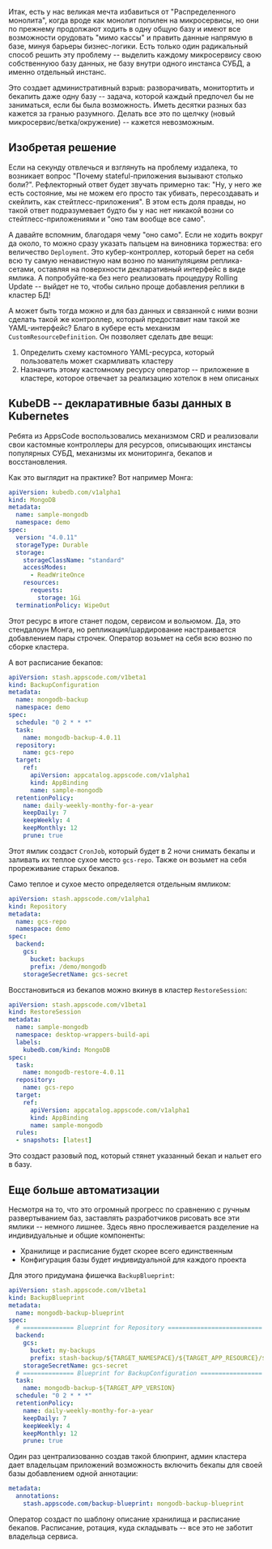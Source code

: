 Итак, есть у нас великая мечта избавиться от "Распределенного монолита", когда вроде как монолит попилен на микросервисы, но они по прежнему продолжают ходить в одну общую базу и имеют все возможности орудовать "мимо кассы" и править данные напрямую в базе, минуя барьеры бизнес-логики. Есть только один радикальный способ решить эту проблему -- выделить каждому микросервису свою собственнуюо базу данных, не базу внутри одного инстанса СУБД, а именно отдельный инстанс.

Это создает административный взрыв: разворачивать, монитортить и бекапить даже одну базу -- задача, которой каждый предпочел бы не заниматься, если бы была возможность. Иметь десятки разных баз кажется за гранью разумного. Делать все это по щелчку (новый микросервис/ветка/окружение) -- кажется невозможным.

## Изобретая решение

Если на секунду отвлечься и взглянуть на проблему издалека, то возникает вопрос "Почему stateful-приложения вызывают столько боли?". Рефлекторный ответ будет звучать примерно так: "Ну, у него же есть состояние, мы не можем его просто так убивать, пересоздавать и скейлить, как стейтлесс-приложения". В этом есть доля правды, но такой ответ подразумевает будто бы у нас нет никакой возни со стейтлесс-приложениями и "оно там вообще все само".

А давайте вспомним, благодаря чему "оно само". Если не ходить вокруг да около, то можно сразу указать пальцем на виновника торжества: его величество `Deployment`. Это кубер-контроллер, который берет на себя всю ту самую ненавистную нам возню по манипуляциям реплика-сетами, оставляя на поверхности декларативный интерфейс в виде ямлика. А попробуйте-ка без него реализовать процедуру Rolling Update -- выйдет не то, чтобы сильно проще добавления реплики в кластер БД!

А может быть тогда можно и для баз данных и связанной с ними возни сделать такой же контроллер, который предоставит нам такой же YAML-интерфейс? Благо в кубере есть механизм `CustomResourceDefinition`. Он позволяет сделать две вещи:

1) Определить схему кастомного YAML-ресурса, который пользователь может скармливать кластеру
2) Назначить этому кастомному ресурсу оператор -- приложение в кластере, которое отвечает за реализацию хотелок в нем описаных

## KubeDB -- декларативные базы данных в Kubernetes

Ребята из AppsCode воспользовались механизмом CRD и реализовали свои кастомные контроллеры для ресурсов, описывающих инстансы популярных СУБД, механизмы их мониторинга, бекапов и восстановления.

Как это выглядит на практике? Вот например Монга:
```yaml
apiVersion: kubedb.com/v1alpha1
kind: MongoDB
metadata:
  name: sample-mongodb
  namespace: demo
spec:
  version: "4.0.11"
  storageType: Durable
  storage:
    storageClassName: "standard"
    accessModes:
      - ReadWriteOnce
    resources:
      requests:
        storage: 1Gi
  terminationPolicy: WipeOut
```
Этот ресурс в итоге станет подом, сервисом и вольюмом. Да, это стендалоун Монга, но репликация/шардирование настраивается добавлением пары строчек. Оператор возьмет на себя всю возню по сборке кластера.

А вот расписание бекапов:
```yaml
apiVersion: stash.appscode.com/v1beta1
kind: BackupConfiguration
metadata:
  name: mongodb-backup
  namespace: demo
spec:
  schedule: "0 2 * * *"
  task:
    name: mongodb-backup-4.0.11
  repository:
    name: gcs-repo
  target:
    ref:
      apiVersion: appcatalog.appscode.com/v1alpha1
      kind: AppBinding
      name: sample-mongodb
  retentionPolicy:
    name: daily-weekly-monthy-for-a-year
    keepDaily: 7
    keepWeekly: 4
    keepMonthly: 12
    prune: true
```
Этот ямлик создаст `CronJob`, который будет в 2 ночи снимать бекапы и заливать их теплое сухое место `gcs-repo`. Также он возьмет на себя прореживание старых бекапов.

Само теплое и сухое место определяется отдельным ямликом:
```yaml
apiVersion: stash.appscode.com/v1alpha1
kind: Repository
metadata:
  name: gcs-repo
  namespace: demo
spec:
  backend:
    gcs:
      bucket: backups
      prefix: /demo/mongodb
    storageSecretName: gcs-secret
```

Восстановиться из бекапов можно вкинув в кластер `RestoreSession`:
```yaml
apiVersion: stash.appscode.com/v1beta1
kind: RestoreSession
metadata:
  name: sample-mongodb
  namespace: desktop-wrappers-build-api
  labels:
    kubedb.com/kind: MongoDB
spec:
  task:
    name: mongodb-restore-4.0.11
  repository:
    name: gcs-repo
  target:
    ref:
      apiVersion: appcatalog.appscode.com/v1alpha1
      kind: AppBinding
      name: sample-mongodb
  rules:
  - snapshots: [latest]
```
Это создаст разовый под, который стянет указанный бекап и нальет его в базу.

## Еще больше автоматизации

Несмотря на то, что это огромный прогресс по сравнению с ручным развертыванием баз, заставлять разработчиков рисовать все эти ямлики -- немного лишнее. Здесь явно прослеживается разделение на индивидуальные и общие компоненты:

- Хранилище и расписание будет скорее всего единственным
- Конфигурация базы будет индивидуальной для каждого проекта

Для этого придумана фишечка `BackupBlueprint`:
```yaml
apiVersion: stash.appscode.com/v1beta1
kind: BackupBlueprint
metadata:
  name: mongodb-backup-blueprint
spec:
  # ============== Blueprint for Repository ==========================
  backend:
    gcs:
      bucket: my-backups
      prefix: stash-backup/${TARGET_NAMESPACE}/${TARGET_APP_RESOURCE}/${TARGET_NAME}
    storageSecretName: gcs-secret
  # ============== Blueprint for BackupConfiguration =================
  task:
    name: mongodb-backup-${TARGET_APP_VERSION}
  schedule: "0 2 * * *"
  retentionPolicy:
    name: daily-weekly-monthy-for-a-year
    keepDaily: 7
    keepWeekly: 4
    keepMonthly: 12
    prune: true
```

Один раз централизованно создав такой блюпринт, админ кластера дает владельцам приложений возможность включить бекапы для своей базы добавлением одной аннотации:
```yaml
metadata:
  annotations:
    stash.appscode.com/backup-blueprint: mongodb-backup-blueprint
```

Оператор создаст по шаблону описание хранилища и расписание бекапов. Расписание, ротация, куда складывать -- все это не заботит владельца сервиса.
